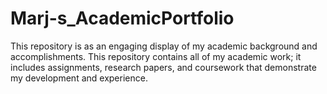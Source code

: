 # Marj-s_AcademicPortfolio
This repository is as an engaging display of my academic background and accomplishments. This repository contains all of my academic work; it includes assignments, research papers, and coursework that demonstrate my development and experience. 
